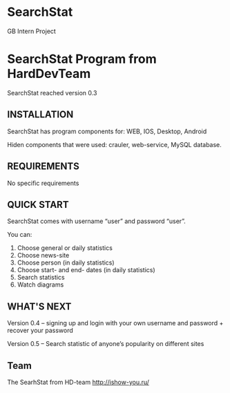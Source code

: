 # SearchStat
GB Intern Project

SearchStat Program from HardDevTeam
=============================

SearchStat reached version 0.3

INSTALLATION
------------

SearchStat has program components for: WEB, IOS, Desktop, Android

Hiden components that were used: crauler, web-service, MySQL database.

REQUIREMENTS
------------

No specific requirements


QUICK START
-----------

SearchStat comes with username “user” and password “user”.

You can:
1) Choose general or daily statistics
2) Choose news-site
3) Choose person (in daily statistics)
4) Choose start- and end- dates (in daily statistics)
5) Search statistics
6) Watch diagrams


WHAT'S NEXT
-----------

Version 0.4 – signing up and login with your own username and password + recover your password

Version 0.5 – Search statistic of anyone’s popularity on different sites

Team
-----------


The SearhStat from HD-team
http://ishow-you.ru/
